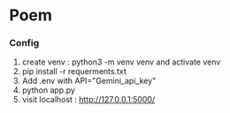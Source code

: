 # Poem

### Config
1. create venv : python3 -m venv venv and activate venv
2. pip install -r requerments.txt
3. Add .env with API="Gemini_api_key"
4. python app.py
5. visit localhost : http://127.0.0.1:5000/ 
